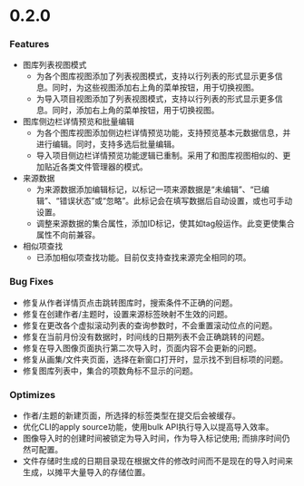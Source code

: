 # 0.2.0
### Features
* 图库列表视图模式
    * 为各个图库视图添加了列表视图模式，支持以行列表的形式显示更多信息。同时，为这些视图添加右上角的菜单按钮，用于切换视图。
    * 为导入项目视图添加了列表视图模式，支持以行列表的形式显示更多信息。同时，添加右上角的菜单按钮，用于切换视图。
* 图库侧边栏详情预览和批量编辑
    * 为各个图库视图添加侧边栏详情预览功能，支持预览基本元数据信息，并进行编辑。同时，支持多选后批量编辑。
    * 导入项目侧边栏详情预览功能逻辑已重制。采用了和图库视图相似的、更加贴近各类文件管理器的模式。
* 来源数据
    * 为来源数据添加编辑标记，以标记一项来源数据是“未编辑”、“已编辑”、“错误状态”或“忽略”。此标记会在填写数据后自动设置，或也可手动设置。
    * 调整来源数据的集合属性，添加ID标记，使其如tag般运作。此变更使集合属性不向前兼容。
* 相似项查找
    * 已添加相似项查找功能。目前仅支持查找来源完全相同的项。
### Bug Fixes
* 修复从作者详情页点击跳转图库时，搜索条件不正确的问题。
* 修复在创建作者/主题时，设置来源标签映射不生效的问题。
* 修复在更改各个虚拟滚动列表的查询参数时，不会重置滚动位点的问题。
* 修复在当前月份没有数据时，时间线的日期列表不会正确跳转的问题。
* 修复在导入图像页面执行第二次导入时，页面内容不会更新的问题。
* 修复从画集/文件夹页面，选择在新窗口打开时，显示找不到目标项的问题。
* 修复图库列表中，集合的项数角标不显示的问题。
### Optimizes
* 作者/主题的新建页面，所选择的标签类型在提交后会被缓存。
* 优化CLI的apply source功能，使用bulk API执行导入以提高导入效率。
* 图像导入时的创建时间被锁定为导入时间，作为导入标记使用; 而排序时间仍然可配置。
* 文件存储时生成的日期目录现在根据文件的修改时间而不是现在的导入时间来生成，以摊平大量导入的存储位置。